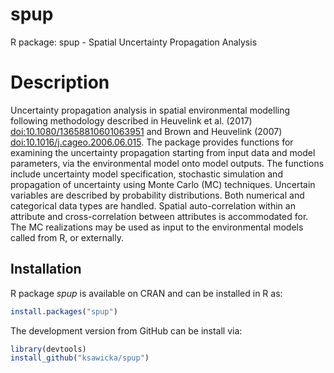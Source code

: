 # spup
R package: spup - Spatial Uncertainty Propagation Analysis

Description
===========

Uncertainty propagation analysis in spatial environmental modelling following methodology described in Heuvelink et al. (2017) <doi:10.1080/13658810601063951> and Brown and Heuvelink (2007) <doi:10.1016/j.cageo.2006.06.015>. The package provides functions for examining the uncertainty propagation starting from input data and model parameters, via the environmental model onto model outputs. The functions include uncertainty model specification, stochastic simulation and propagation of uncertainty using Monte Carlo (MC) techniques. Uncertain variables are described by probability distributions. Both numerical and categorical data types are handled. Spatial auto-correlation within an attribute and cross-correlation between attributes is accommodated for. The MC realizations may be used as input to the environmental models called from R, or externally.

Installation
------------

R package _spup_ is available on CRAN and can be installed in R as:

``` r
install.packages("spup")
```

The development version from GitHub can be install via:

``` r
library(devtools)
install_github("ksawicka/spup")
```
